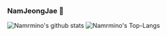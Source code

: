 ### NamJeongJae 👋
![Namrmino's github stats](https://github-readme-stats.vercel.app/api?username=namrmino&show_icons=true) ![Namrmino's Top-Langs](https://github-readme-stats.vercel.app/api/top-langs/?username=namrmino&langs_count=8)


<!--
**namrmino/namrmino** is a ✨ _special_ ✨ repository because its `README.md` (this file) appears on your GitHub profile.

Here are some ideas to get you started:

- 🔭 I’m currently working on ...
- 🌱 I’m currently learning ...
- 👯 I’m looking to collaborate on ...
- 🤔 I’m looking for help with ...
- 💬 Ask me about ...
- 📫 How to reach me: ...
- 😄 Pronouns: ...
- ⚡ Fun fact: ...
-->
